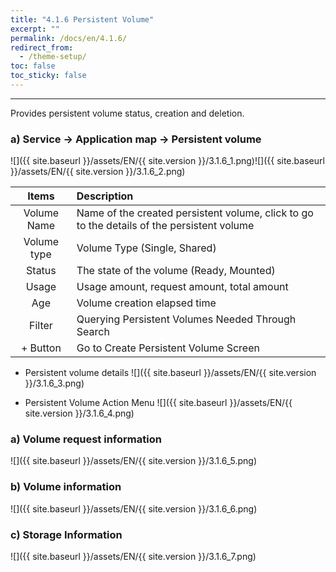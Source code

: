 ```yaml
---
title: "4.1.6 Persistent Volume"
excerpt: ""
permalink: /docs/en/4.1.6/
redirect_from:
  - /theme-setup/
toc: false
toc_sticky: false
---
```


---
Provides persistent volume status, creation and deletion.

### a\) Service → Application map → Persistent volume
![]({{ site.baseurl }}/assets/EN/{{ site.version }}/3.1.6_1.png)![]({{ site.baseurl }}/assets/EN/{{ site.version }}/3.1.6_2.png)

| **Items** | **Description** |
| :---: | :--- |
| Volume Name | Name of the created persistent volume, click to go to the details of the persistent volume |
| Volume type | Volume Type (Single, Shared) |
| Status | The state of the volume (Ready, Mounted) |
| Usage | Usage amount, request amount, total amount |
| Age | Volume creation elapsed time |
| Filter | Querying Persistent Volumes Needed Through Search |
| + Button | Go to Create Persistent Volume Screen |

* Persistent volume details
![]({{ site.baseurl }}/assets/EN/{{ site.version }}/3.1.6_3.png)

* Persistent Volume Action Menu
![]({{ site.baseurl }}/assets/EN/{{ site.version }}/3.1.6_4.png)

### a\) Volume request information
![]({{ site.baseurl }}/assets/EN/{{ site.version }}/3.1.6_5.png)

### b\) Volume information
![]({{ site.baseurl }}/assets/EN/{{ site.version }}/3.1.6_6.png)

### c\) Storage Information
![]({{ site.baseurl }}/assets/EN/{{ site.version }}/3.1.6_7.png)
